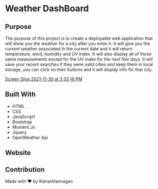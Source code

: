 # Weather DashBoard

## Purpose
The purpose of this project is to create a deployable web application that will show you the weather for a city after you enter it. It will give you the current weather associated ih the current date and it will return temperature, wind, humidity and UV index. It will also display all of those same measurements except for the UV index for the next five days. It will save your recent searches if they were valid cities and keep them in local storage, you can click on their buttons and it will display info for that city. 

[Screen Shot 2021-11-30 at 3 33 16 PM](https://user-images.githubusercontent.com/88465088/144133880-b72f66b9-2e63-458a-af13-59ef9199bd95.png)


## Built With
* HTML
* CSS
* JavaScript!
* Bootstrap
* Moment.Js
* Jquery
* OpenWeather Api

## Website


## Contribution
Made with ❤️ by KieranHannagan
